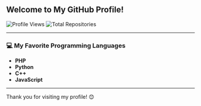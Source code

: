 ## Welcome to My GitHub Profile!

![Profile Views](https://komarev.com/ghpvc/?username=dypixx&label=Profile%20Views&color=blue&style=flat-square)
![Total Repositories](https://img.shields.io/github/search/dypixx/dypixx/repo?label=Total%20Repositories&color=green&style=flat-square)

---

### 💻 My Favorite Programming Languages
- **PHP**  
- **Python**  
- **C++**  
- **JavaScript**

---

Thank you for visiting my profile! 😊
